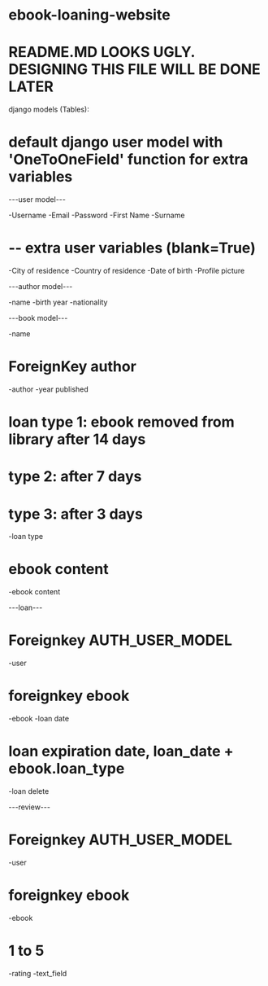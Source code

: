 # ebook-loaning-website
# README.MD LOOKS UGLY. DESIGNING THIS FILE WILL BE DONE LATER


django models (Tables):

# default django user model with 'OneToOneField' function for extra variables
---user model---

-Username
-Email
-Password
-First Name
-Surname
# -- extra user variables (blank=True)
-City of residence
-Country of residence
-Date of birth
-Profile picture

---author model---

-name
-birth year
-nationality

---book model---

-name
# ForeignKey author
-author
-year published
# loan type 1: ebook removed from library after 14 days
# type 2: after 7 days
# type 3: after 3 days
-loan type
# ebook content
-ebook content

---loan---
# Foreignkey AUTH_USER_MODEL
-user
# foreignkey ebook
-ebook
-loan date
# loan expiration date, loan_date + ebook.loan_type
-loan delete

---review---
# Foreignkey AUTH_USER_MODEL
-user
# foreignkey ebook
-ebook
# 1 to 5
-rating
-text_field